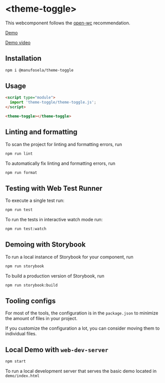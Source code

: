 # \<theme-toggle>

This webcomponent follows the [open-wc](https://github.com/open-wc/open-wc) recommendation.

[Demo](https://codepen.io/manufosela/pen/rNGPORY)

[Demo video](https://www.loom.com/share/2ef6f927e2294f38b40d9746e31e5403)

## Installation

```bash
npm i @manufosela/theme-toggle
```

## Usage

```html
<script type="module">
  import 'theme-toggle/theme-toggle.js';
</script>

<theme-toggle></theme-toggle>
```

## Linting and formatting

To scan the project for linting and formatting errors, run

```bash
npm run lint
```

To automatically fix linting and formatting errors, run

```bash
npm run format
```

## Testing with Web Test Runner

To execute a single test run:

```bash
npm run test
```

To run the tests in interactive watch mode run:

```bash
npm run test:watch
```

## Demoing with Storybook

To run a local instance of Storybook for your component, run

```bash
npm run storybook
```

To build a production version of Storybook, run

```bash
npm run storybook:build
```

## Tooling configs

For most of the tools, the configuration is in the `package.json` to minimize the amount of files in your project.

If you customize the configuration a lot, you can consider moving them to individual files.

## Local Demo with `web-dev-server`

```bash
npm start
```

To run a local development server that serves the basic demo located in `demo/index.html`
